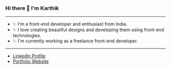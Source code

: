 ### Hi there 👋 I'm Karthik
---
- ✨ I'm a front-end developer and enthusiast from India. 
- ✨ I love creating beautiful designs and developing them using front-end technologies.
- ✨ I'm currently working as a freelance front-end developer.
---
- [LinkedIn Profile](https://linkedin.com/in/thekarthikms "Karthik M S") 
- [Portfolio Website](https://thekarthikms.netlify.app "Karthik M S")

<!--
**thekarthikms/thekarthikms** is a ✨ _special_ ✨ repository because its `README.md` (this file) appears on your GitHub profile.

Here are some ideas to get you started:

- 🔭 I’m currently working on ...
- 🌱 I’m currently learning ...
- 👯 I’m looking to collaborate on ...
- 🤔 I’m looking for help with ...
- 💬 Ask me about ...
- 📫 How to reach me: ...
- 😄 Pronouns: ...
- ⚡ Fun fact: ...
-->
